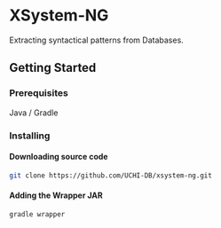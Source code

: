 # XSystem-NG
Extracting syntactical patterns from Databases.

## Getting Started

### Prerequisites
Java / Gradle

### Installing
#### Downloading source code
```bash
git clone https://github.com/UCHI-DB/xsystem-ng.git
```

#### Adding the Wrapper JAR
```bash
gradle wrapper
```
